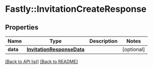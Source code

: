 # Fastly::InvitationCreateResponse

## Properties

| Name | Type | Description | Notes |
| ---- | ---- | ----------- | ----- |
| **data** | [**InvitationResponseData**](InvitationResponseData.md) |  | [optional] |

[[Back to API list]](../../README.md#endpoints) [[Back to README]](../../README.md)

